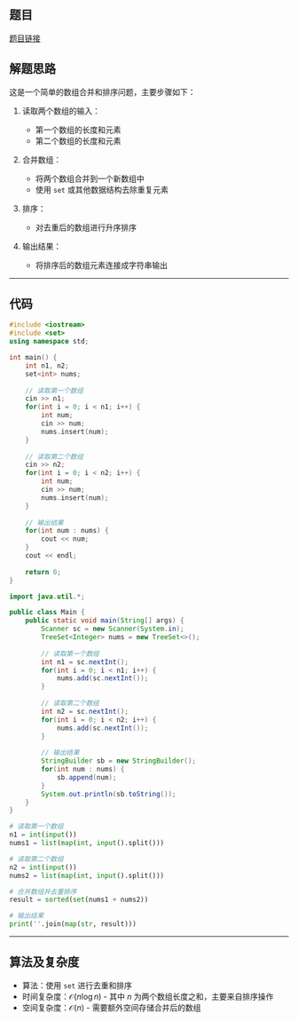 ## 题目
[题目链接](https://www.nowcoder.com/practice/c4f11ea2c886429faf91decfaf6a310b?tpId=37&tqId=36904&sourceUrl=/exam/oj&channenl=wgithub&fromPut=wgithub)

## 解题思路

这是一个简单的数组合并和排序问题，主要步骤如下：

1. 读取两个数组的输入：
   - 第一个数组的长度和元素
   - 第二个数组的长度和元素

2. 合并数组：
   - 将两个数组合并到一个新数组中
   - 使用 `set` 或其他数据结构去除重复元素

3. 排序：
   - 对去重后的数组进行升序排序

4. 输出结果：
   - 将排序后的数组元素连接成字符串输出

---

## 代码

``` cpp []
#include <iostream>
#include <set>
using namespace std;

int main() {
    int n1, n2;
    set<int> nums;
    
    // 读取第一个数组
    cin >> n1;
    for(int i = 0; i < n1; i++) {
        int num;
        cin >> num;
        nums.insert(num);
    }
    
    // 读取第二个数组
    cin >> n2;
    for(int i = 0; i < n2; i++) {
        int num;
        cin >> num;
        nums.insert(num);
    }
    
    // 输出结果
    for(int num : nums) {
        cout << num;
    }
    cout << endl;
    
    return 0;
}
```
``` java []
import java.util.*;

public class Main {
    public static void main(String[] args) {
        Scanner sc = new Scanner(System.in);
        TreeSet<Integer> nums = new TreeSet<>();
        
        // 读取第一个数组
        int n1 = sc.nextInt();
        for(int i = 0; i < n1; i++) {
            nums.add(sc.nextInt());
        }
        
        // 读取第二个数组
        int n2 = sc.nextInt();
        for(int i = 0; i < n2; i++) {
            nums.add(sc.nextInt());
        }
        
        // 输出结果
        StringBuilder sb = new StringBuilder();
        for(int num : nums) {
            sb.append(num);
        }
        System.out.println(sb.toString());
    }
}
```
``` python []
# 读取第一个数组
n1 = int(input())
nums1 = list(map(int, input().split()))

# 读取第二个数组
n2 = int(input())
nums2 = list(map(int, input().split()))

# 合并数组并去重排序
result = sorted(set(nums1 + nums2))

# 输出结果
print(''.join(map(str, result)))
```

---

## 算法及复杂度
- 算法：使用 `set` 进行去重和排序
- 时间复杂度：$\mathcal{O}(n\log n)$ - 其中 $n$ 为两个数组长度之和，主要来自排序操作
- 空间复杂度：$\mathcal{O}(n)$ - 需要额外空间存储合并后的数组
